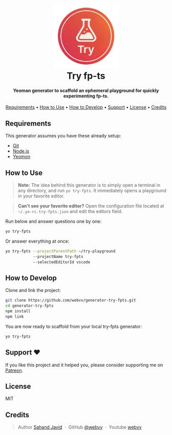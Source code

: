 
<h1 align="center">
  <br>
  <a href="">
  <img src="https://raw.githubusercontent.com/webvv/generator-try-fpts/main/assets/try_icon.png" alt="My image" onerror="this.onerror=null; this.src='./assets/try_icon.png';" alt="try-fpts" width="200">
  </a>
  <br>
  Try fp-ts
  <br>
</h1>

<h4 align="center">Yeoman generator to scaffold an ephemeral playground for quickly experimenting fp-ts.</h4>


<p align="center">
  <a href="#requirements">Requirements</a> •
  <a href="#how-to-use">How to Use</a> •
  <a href="#how-to-develop">How to Develop</a> •
  <a href="#support">Support</a> •
  <a href="#license">License</a> •
  <a href="#credits">Credits</a>
</p>

## Requirements

This generator assumes you have these already setup:
- [Git](https://git-scm.com/downloads)
- [Node.js](https://nodejs.org/)
- [Yeomon](https://yeoman.io/)

## How to Use

> **Note:** The idea behind this generator is to simply open a terminal in any directory, and run `yo try-fpts`. It immediately opens a playground in your favorite editor.

>**Can't see your favorite editor?** Open the configuration file located at `~/.yo-rc.try-fpts.json` and edit the editors field.

Run below and answer questions one by one:
```sh
yo try-fpts
```
Or answer everything at once:
```sh
yo try-fpts --projectParentPath ~/try-playground
            --projectName try-fpts
            --selectedEditorId vscode
```

## How to Develop

Clone and link the project:

```sh
git clone https://github.com/webvv/generator-try-fpts.git
cd generator-try-fpts
npm install
npm link
```

You are now ready to scaffold from your local try-fpts generator:

```sh
yo try-fpts
```

## Support ♥️

If you like this project and it helped you, please consider supporting me on <a href="https://www.patreon.com/webvv" target="_blank">Patreon</a>.

## License

MIT

## Credits
> Author [Sahand Javid]() &nbsp;&middot;&nbsp;
> GitHub [@webvv](https://github.com/webvv) &nbsp;&middot;&nbsp;
> Youtube [webvv](https://youtube.com/webvv)

